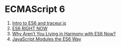 # ECMAScript 6

1. [Intro to ES6 and traceur.js](https://egghead.io/lessons/intro-to-es6-and-traceur-js)
1. [ES6 RIGHT NOW](http://johnkpaul.github.io/presentations/jsconf-br/es6-now/#/)
1. [Why Aren’t You Living in Harmony with ES6 Now?](http://www.joezimjs.com/javascript/arent-living-harmony-es6-now/)
1. [JavaScript Modules the ES6 Way](http://24ways.org/2014/javascript-modules-the-es6-way/)